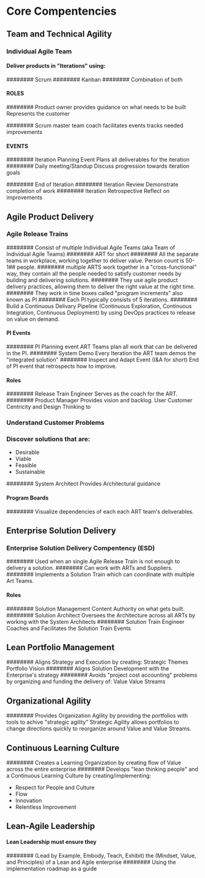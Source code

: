 # Core Compentencies
## Team and Technical Agility

### Individual Agile Team

#### Deliver products in "Iterations" using:
######## Scrum
######## Kanban
######## Combination of both

#### ROLES
######## Product owner 
 provides guidance on what needs to be built
 Represents the customer

######## Scrum master
 team coach
 facilitates events
 tracks needed improvements

#### EVENTS
######## Iteration Planning Event
 Plans all deliverables for the iteration 
######## Daily meeting/Standup
 Discuss progression towards iteration goals

######## End of Iteration
######## Iteration Review
 Demonstrate completion of work
######## Iteration Retrospective
 Reflect on improvements

## Agile Product Delivery

### Agile Release Trains 
######## Consist of multiple Individual Agile Teams (aka Team of Individual Agile Teams)
######## ART for short
######## All the separate teams in workplace, working together to deliver value. Person count is 50-1## people.
######## multiple ARTS work together in a "cross-functional" way, they contain all the people needed to satisfy customer needs by building and delivering solutions.
######## They use agile product delivery practices, allowing them to deliver the right value at the right time.
######## They work in time boxes called "program increments" also known as PI
######## Each PI typically consists of 5 iterations.
######## Build a Continuous Delivary Pipeline (Continuous Exploration, Continuous Integration, Continuous Deployment) by using DevOps practices to release on value on demand.

#### PI Events
######## PI Planning event
 ART Teams plan all work that can be delivered in the PI.
######## System Demo
 Every Iteration the ART team demos the "integrated solution"
######## Inspect and Adapt Event (I&A for short) 
 End of PI event that retrospects how to improve.

#### Roles
######## Release Train Engineer
 Serves as the coach for the ART.
######## Product Manager
 Provides vision and backlog.
 User Customer Centricity and Design Thinking to
### Understand Customer Problems
### Discover solutions that are:
- Desirable
- Viable
- Feasible
- Sustainable

######## System Architect
 Provides Architectural guidance

#### Program Boards
######## Visualize dependencies of each each ART team's deliverables. 

## Enterprise Solution Delivery

### Enterprise Solution Delivery Compentency (ESD) 
######## Used when an single Agile Release Train is not enough to delivery a solution.
######## Can work with ARTs and Suppliers.
######## Implements a Solution Train which can coordinate with multiple Art Teams.

#### Roles
######## Solution Management
 Content Authority on what gets built.
######## Solution Architect
 Oversees the Architecture across all ARTs by working with the System Architects
######## Solution Train Engineer
 Coaches and Facilitates the Solution Train Events

## Lean Portfolio Management
######## Aligns Strategy and Execution by creating:
 Strategic Themes
 Portfolio Vision
######## Aligns Solution Development with the Enterprise's strategy
######## Avoids "project cost accounting" problems by organizing and funding the delivery of:
 Value
 Value Streams


## Organizational Agility
######## Provides Organization Agility by providing the portfolios with tools to achive "strategic agility" 
 Strategic Agility allows portfolios to change directions quickly to reorganize around Value and Value Streams.

## Continuous Learning Culture
######## Creates a Learning Organization by creating flow of Value across the entire enterprise
######## Develops "lean thinking people" and a Continuous Learning Culture by creating/implementing:
- Respect for People and Culture
- Flow
- Innovation
- Relentless Improvement

## Lean-Agile Leadership
#### Lean Leadership must ensure they 
######## (Lead by Example, Embody, Teach, Exhibit) the (Mindset, Value, and Principles) of a Lean and Agile enterprise
######## Using the implementation roadmap as a guide